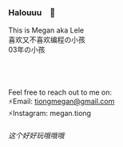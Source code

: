 
<!--
**lelemegan/lelemegan** is a ✨ _special_ ✨ repository because its `README.md` (this file) appears on your GitHub profile.

Here are some ideas to get you started:

- 🔭 I’m currently working on ...
- 🌱 I’m currently learning ...
- 👯 I’m looking to collaborate on ...
- 🤔 I’m looking for help with ...
- 💬 Ask me about ...
- 📫 How to reach me: ...
- 😄 Pronouns: ...
- ⚡ Fun fact: ...
-->

### Halouuu　👋
This is Megan aka Lele\
喜欢又不喜欢编程の小孩\
03年の小孩\
\
\
\
\
Feel free to reach out to me on:\
⚡Email: tiongmegan@gmail.com\
⚡Instagram: megan.tiong

###### 这个好好玩哦哦哦
